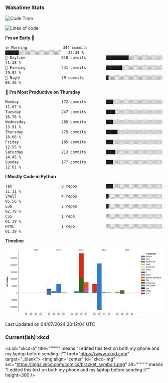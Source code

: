 ### Wakatime Stats
<!--START_SECTION:waka-->
![Code Time](http://img.shields.io/badge/Code%20Time-2%2C682%20hrs%2015%20mins-blue)

![Lines of code](https://img.shields.io/badge/From%20Hello%20World%20I%27ve%20Written-775.9%20thousand%20lines%20of%20code-blue)

**I'm an Early 🐤** 

```text
🌞 Morning                344 commits         ██████░░░░░░░░░░░░░░░░░░░   23.34 % 
🌆 Daytime                610 commits         ██████████░░░░░░░░░░░░░░░   41.38 % 
🌃 Evening                441 commits         ███████░░░░░░░░░░░░░░░░░░   29.92 % 
🌙 Night                  79 commits          █░░░░░░░░░░░░░░░░░░░░░░░░   05.36 % 
```
📅 **I'm Most Productive on Thursday** 

```text
Monday                   172 commits         ███░░░░░░░░░░░░░░░░░░░░░░   11.67 % 
Tuesday                  247 commits         ████░░░░░░░░░░░░░░░░░░░░░   16.76 % 
Wednesday                205 commits         ███░░░░░░░░░░░░░░░░░░░░░░   13.91 % 
Thursday                 275 commits         █████░░░░░░░░░░░░░░░░░░░░   18.66 % 
Friday                   185 commits         ███░░░░░░░░░░░░░░░░░░░░░░   12.55 % 
Saturday                 213 commits         ████░░░░░░░░░░░░░░░░░░░░░   14.45 % 
Sunday                   177 commits         ███░░░░░░░░░░░░░░░░░░░░░░   12.01 % 
```


**I Mostly Code in Python** 

```text
TeX                      8 repos             ███░░░░░░░░░░░░░░░░░░░░░░   11.11 % 
Shell                    4 repos             █░░░░░░░░░░░░░░░░░░░░░░░░   05.56 % 
Lua                      2 repos             █░░░░░░░░░░░░░░░░░░░░░░░░   02.78 % 
CSS                      1 repo              ░░░░░░░░░░░░░░░░░░░░░░░░░   01.39 % 
HTML                     1 repo              ░░░░░░░░░░░░░░░░░░░░░░░░░   01.39 % 
```



**Timeline**

![Lines of Code chart](https://raw.githubusercontent.com/joshuajeschek/joshuajeschek/main/assets/bar_graph.png)


 Last Updated on 04/07/2024 20:12:04 UTC
<!--END_SECTION:waka-->

### Current(ish) xkcd
<a id="xkcd-a" title="’"‘”’" means "I edited this text on both my phone and my laptop before sending it"" href="https://www.xkcd.com" target="_blank">
        <img align="center" id="xkcd-img" src="https://imgs.xkcd.com/comics/bracket_symbols.png" alt="’"‘”’" means "I edited this text on both my phone and my laptop before sending it"" height=300 />
</a>
